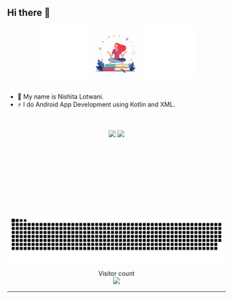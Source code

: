## Hi there 👋


<div align="center">
    <img src="https://raw.githubusercontent.com/nishita0512/nishita0512/master/assets/meditate.gif" height="120px" />
</div>

<br/>

- 🌱 My name is Nishita Lotwani.
- ⚡ I do Android App Development using Kotlin and XML.

<br/>

<p align="center" style="height: 180px;">
    <img style="height:10rem" src="https://github-readme-stats.vercel.app/api?username=nishita0512&bg_color=30,e96443,904e95&title_color=fff&text_color=fff&show_icons=true&theme=radical" />
    <img style="height:10rem;" src="https://github-readme-streak-stats.herokuapp.com/?user=nishita0512&theme=radical&show_icons=true&border=e4e2e2" />
</p>

<div align="center">
    <picture align="center">
      <source media="(prefers-color-scheme: dark)" srcset="https://raw.githubusercontent.com/nishita0512/nishita0512/master/assets/github-contribution-grid-snake.svg">
      <source media="(prefers-color-scheme: light)" srcset="https://raw.githubusercontent.com/nishita0512/nishita0512/master/assets/github-contribution-grid-snake.svg">
      <img alt="github contribution grid snake animation" src="https://raw.githubusercontent.com/nishita0512/nishita0512/master/assets/github-contribution-grid-snake.svg">
    </picture>
</div>


<p align="center"> 
  <div align="center">Visitor count</div>
  <div align="center">
    <img src="https://profile-counter.glitch.me/nishita0512/count.svg"/>
  </div> 
</p>

------
